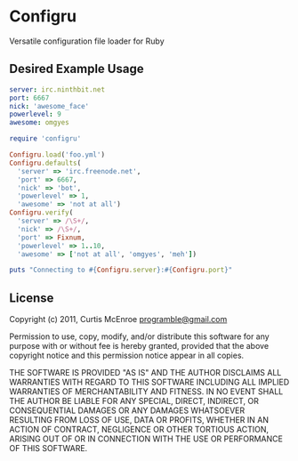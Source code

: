 # Configru

Versatile configuration file loader for Ruby

## Desired Example Usage

```yaml
server: irc.ninthbit.net
port: 6667
nick: 'awesome_face'
powerlevel: 9
awesome: omgyes
```

```ruby
require 'configru'

Configru.load('foo.yml')
Configru.defaults(
  'server' => 'irc.freenode.net',
  'port' => 6667,
  'nick' => 'bot',
  'powerlevel' => 1,
  'awesome' => 'not at all')
Configru.verify(
  'server' => /\S+/,
  'nick' => /\S+/,
  'port' => Fixnum,
  'powerlevel' => 1..10,
  'awesome' => ['not at all', 'omgyes', 'meh'])

puts "Connecting to #{Configru.server}:#{Configru.port}"
```

## License

Copyright (c) 2011, Curtis McEnroe <programble@gmail.com>

Permission to use, copy, modify, and/or distribute this software for any
purpose with or without fee is hereby granted, provided that the above
copyright notice and this permission notice appear in all copies.

THE SOFTWARE IS PROVIDED "AS IS" AND THE AUTHOR DISCLAIMS ALL WARRANTIES
WITH REGARD TO THIS SOFTWARE INCLUDING ALL IMPLIED WARRANTIES OF
MERCHANTABILITY AND FITNESS. IN NO EVENT SHALL THE AUTHOR BE LIABLE FOR
ANY SPECIAL, DIRECT, INDIRECT, OR CONSEQUENTIAL DAMAGES OR ANY DAMAGES
WHATSOEVER RESULTING FROM LOSS OF USE, DATA OR PROFITS, WHETHER IN AN
ACTION OF CONTRACT, NEGLIGENCE OR OTHER TORTIOUS ACTION, ARISING OUT OF
OR IN CONNECTION WITH THE USE OR PERFORMANCE OF THIS SOFTWARE.

